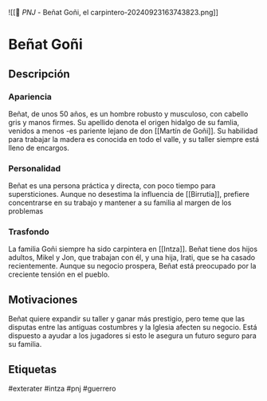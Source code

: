 ![[👤 _PNJ_ - Beñat Goñi, el carpintero-20240923163743823.png]]
# Beñat Goñi

## Descripción
### Apariencia 
Beñat, de unos 50 años, es un hombre robusto y musculoso, con cabello gris y manos firmes. Su apellido denota el origen hidalgo de su famlia, venidos a menos -es pariente lejano de don [[Martín de Goñi]]. Su habilidad para trabajar la madera es conocida en todo el valle, y su taller siempre está lleno de encargos.
### Personalidad 
Beñat es una persona práctica y directa, con poco tiempo para supersticiones. Aunque no desestima la influencia de [[Birrutia]], prefiere concentrarse en su trabajo y mantener a su familia al margen de los problemas
### Trasfondo 
La familia Goñi siempre ha sido carpintera en [[Intza]]. Beñat tiene dos hijos adultos, Mikel y Jon, que trabajan con él, y una hija, Irati, que se ha casado recientemente. Aunque su negocio prospera, Beñat está preocupado por la creciente tensión en el pueblo.
## Motivaciones
Beñat quiere expandir su taller y ganar más prestigio, pero teme que las disputas entre las antiguas costumbres y la Iglesia afecten su negocio. Está dispuesto a ayudar a los jugadores si esto le asegura un futuro seguro para su familia.

## Etiquetas
#exterater #intza #pnj  #guerrero 